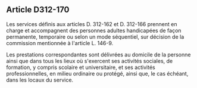 ## Article D312-170

Les services définis aux articles D. 312-162 et D. 312-166 prennent en charge et accompagnent des
personnes adultes handicapées de façon permanente, temporaire ou selon un mode séquentiel, sur décision de
la commission mentionnée à l'article L. 146-9.

Les prestations correspondantes sont délivrées au domicile de la personne ainsi que dans tous les lieux
où s'exercent ses activités sociales, de formation, y compris scolaire et universitaire, et ses activités
professionnelles, en milieu ordinaire ou protégé, ainsi que, le cas échéant, dans les locaux du service.

